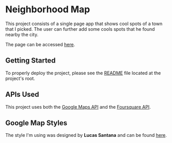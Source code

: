 # Neighborhood Map

This project consists of a single page app that shows cool spots of a town that I picked. The user can further add some cools spots that he found nearby the city.

The page can be accessed [here](https://riusuky.github.io/udacity-web-front-end/8.Neighborhood_Map/dist/index.html).

## Getting Started

To properly deploy the project, please see the [README](../README.md) file located at the project's root.

## APIs Used

This project uses both the [Google Maps API](https://developers.google.com/maps/) and the [Foursquare API](https://developer.foursquare.com).

## Google Map Styles

The style I'm using was designed by **Lucas Santana** and can be found [here](https://snazzymaps.com/style/8356/flat).
